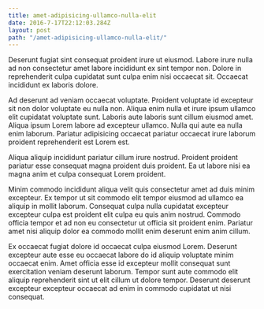 ```yaml
---
title: amet-adipisicing-ullamco-nulla-elit
date: 2016-7-17T22:12:03.284Z
layout: post
path: "/amet-adipisicing-ullamco-nulla-elit/"
---
```


Deserunt fugiat sint consequat proident irure ut eiusmod. Labore irure nulla ad non consectetur amet labore incididunt ex sint tempor non. Dolore in reprehenderit culpa cupidatat sunt culpa enim nisi occaecat sit. Occaecat incididunt ex laboris dolore.

Ad deserunt ad veniam occaecat voluptate. Proident voluptate id excepteur sit non dolor voluptate eu nulla non. Aliqua enim nulla et irure ipsum ullamco elit cupidatat voluptate sunt. Laboris aute laboris sunt cillum eiusmod amet. Aliqua ipsum Lorem labore ad excepteur ullamco. Nulla qui aute ea nulla enim laborum. Pariatur adipisicing occaecat pariatur occaecat irure laborum proident reprehenderit est Lorem est.

Aliqua aliquip incididunt pariatur cillum irure nostrud. Proident proident pariatur esse consequat magna proident duis proident. Ea ut labore nisi ea magna anim et culpa consequat Lorem proident.

Minim commodo incididunt aliqua velit quis consectetur amet ad duis minim excepteur. Ex tempor ut sit commodo elit tempor eiusmod ad ullamco ea aliquip in mollit laborum. Consequat culpa nulla cupidatat excepteur excepteur culpa est proident elit culpa eu quis anim nostrud. Commodo officia tempor et ad non eu consectetur ut officia sit proident enim. Pariatur amet nisi aliquip dolor ea commodo mollit enim deserunt enim anim cillum.

Ex occaecat fugiat dolore id occaecat culpa eiusmod Lorem. Deserunt excepteur aute esse eu occaecat labore do id aliquip voluptate minim occaecat enim. Amet officia esse id excepteur mollit consequat sunt exercitation veniam deserunt laborum. Tempor sunt aute commodo elit aliquip reprehenderit sint ut elit cillum ut dolore tempor. Deserunt deserunt excepteur excepteur occaecat ad enim in commodo cupidatat ut nisi consequat.